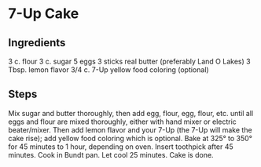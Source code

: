 # 7-Up Cake
## Ingredients
3 c. flour
3 c. sugar
5 eggs
3 sticks real butter (preferably Land O Lakes)
3 Tbsp. lemon flavor
3/4 c. 7-Up
yellow food coloring (optional)

## Steps
Mix sugar and butter thoroughly, then add egg, flour, egg, flour, etc. until all eggs and flour are mixed thoroughly, either with hand mixer or electric beater/mixer.
Then add lemon flavor and your 7-Up (the 7-Up will make the cake rise); add yellow food coloring which is optional.
Bake at 325° to 350° for 45 minutes to 1 hour, depending on oven.
Insert toothpick after 45 minutes. Cook in Bundt pan. Let cool 25 minutes.
Cake is done.
